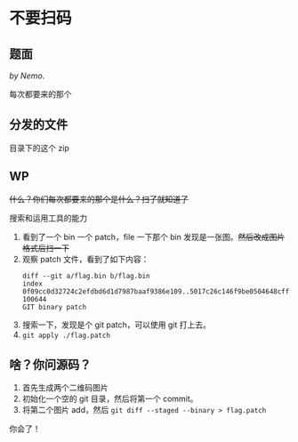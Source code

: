 # 不要扫码

## 题面

*by Nemo.*

每次都要来的那个

## 分发的文件

目录下的这个 zip

## WP

~~什么？你们每次都要来的那个是什么？扫了就知道了~~

搜索和运用工具的能力

1. 看到了一个 bin 一个 patch，file 一下那个 bin 发现是一张图。~~然后改成图片格式后扫一下~~
2. 观察 patch 文件，看到了如下内容：
    ```
    diff --git a/flag.bin b/flag.bin
    index 0f09cc0d32724c2efdbd6d1d7987baaf9386e109..5017c26c146f9be0504648cff96fed8d76471c9d 100644
    GIT binary patch
    ```
3. 搜索一下，发现是个 git patch，可以使用 git 打上去。
4. `git apply ./flag.patch`

## 啥？你问源码？

1. 首先生成两个二维码图片
2. 初始化一个空的 git 目录，然后将第一个 commit。
3. 将第二个图片 add，然后 `git diff --staged --binary > flag.patch`

你会了！